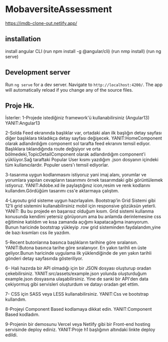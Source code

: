 # MobaversiteAssessment

https://imdb-clone-out.netlify.app/

## installation

install angular CLI (run npm install -g @angular/cli)
(run nmp install)
(run ng serve)

## Development server

Run `ng serve` for a dev server. Navigate to `http://localhost:4200/`. The app will automatically reload if you change any of the source files.

## Proje Hk.

İsterler:
1-Projede istediğiniz framework'ü kullanabilirsiniz (Angular13)
YANIT:Angular13

2-Solda Feed ekranında başlıklar var, ortadaki alan ilk başlığın detay sayfası diğer başlıklara tıkladıkça detay sayfası değişecek.
YANIT:HomeComponent olarak adlandırdığım component sol tarafta feed ekranını temsil ediyor. Başlıklara tıklandığında route değişiyor ve orta bölmedeki,TopicDetailComponent olarak adlandırdığım component'i yüklüyor.Sağ taraftaki Popular User kısmı yazdığım .json dosyanın içindeki tüm kullanıcılardır. Populer users'ı temsil ediyorlar.

3-tasarıma uygun kodlanmasını istiyoruz yani imaj alanı, yorumlar ve yorumlara yapılan cevapların tasarımını örnek tasarımdaki gibi görüntülemek istiyoruz.
YANIT:Adobe.xd ile paylaştığınız icon,resim ve renk kodlarını kullandım.Gördüğüm tasarımı css'e aktarmaya çalıştım.

4-Layoutu grid sisteme uygun hazırlayalım. Bootstrap’in Grid Sistemi gibi 12’li grid sistemini kullanabilirsiniz mobil için responsive gözüksün yeterli.
YANIT: Bu bu projede en başarısız olduğum kısım. Grid sistemi kullanma konusunda kendimi yetersiz görüyorum ama bu anlamda derinlemesine css eğitimine katıldım ve kısa zamanda açığımı kapatacağıma inanıyorum. Bunun haricinde bootstrap yükleyip .row grid sisteminden faydalandım,yine de bazı kısımları css ile yazdım.

5-Recent butonlarına basınca başlıkların tarihine göre sıralansın.
YANIT:Butona basınca tarihe göre sıralanıyor. En yakın tarihli en üste geliyor.Bunun haricinde uygulama ilk yüklendiğinde de yen yakın tarihli gönderi detay sayfasında gösteriliyor.

6- Hali hazırda bir API olmadığı için bir JSON dosyası oluşturup oradan çekebilirsiniz.
YANIT:src/assets/example.json yolunda oluşturduğum example.json dosyasına ulaşabilirsiniz. Yine de sanki bir API'den data çekiyormuş gibi servisleri oluşturdum ve datayı oradan get ettim.

7- CSS için SASS veya LESS kullanabilirsiniz.
YANIT:Css ve bootstrap kullandım.

8-Projeyi Component Based kodlamaya dikkat edin.
YANIT:Component Based kodladım.

9-Projenin bir demosunu Vercel veya Netlify gibi bir Front-end hosting servisinde deploy ediniz.
YANIT:Proje h1 başlığının altındaki linkte deploy edildi.
